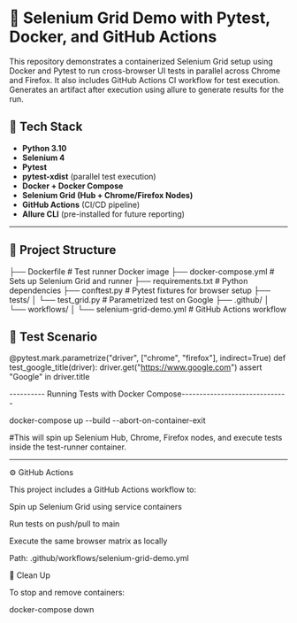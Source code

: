 # 🚀 Selenium Grid Demo with Pytest, Docker, and GitHub Actions

This repository demonstrates a containerized Selenium Grid setup using Docker and Pytest to run cross-browser UI tests in parallel across Chrome and Firefox. 
It also includes GitHub Actions CI workflow for test execution. Generates an artifact after execution using allure to generate results for the run.


## 🧰 Tech Stack

- **Python 3.10**
- **Selenium 4**
- **Pytest**
- **pytest-xdist** (parallel test execution)
- **Docker + Docker Compose**
- **Selenium Grid (Hub + Chrome/Firefox Nodes)**
- **GitHub Actions** (CI/CD pipeline)
- **Allure CLI** (pre-installed for future reporting)

---

## 📁 Project Structure

├── Dockerfile # Test runner Docker image
├── docker-compose.yml # Sets up Selenium Grid and runner
├── requirements.txt # Python dependencies
├── conftest.py # Pytest fixtures for browser setup
├── tests/
│ └── test_grid.py # Parametrized test on Google
├── .github/
│ └── workflows/
│ └── selenium-grid-demo.yml # GitHub Actions workflow


## 🧪 Test Scenario

@pytest.mark.parametrize("driver", ["chrome", "firefox"], indirect=True)
def test_google_title(driver):
    driver.get("https://www.google.com")
    assert "Google" in driver.title




---------- Running Tests with Docker Compose------------------------------

docker-compose up --build --abort-on-container-exit

#This will spin up Selenium Hub, Chrome, Firefox nodes, and execute tests inside the test-runner container.

--------------------------------------------------------------------------

⚙️ GitHub Actions

This project includes a GitHub Actions workflow to:

Spin up Selenium Grid using service containers

Run tests on push/pull to main

Execute the same browser matrix as locally

Path: .github/workflows/selenium-grid-demo.yml



🧼 Clean Up

To stop and remove containers:

docker-compose down
